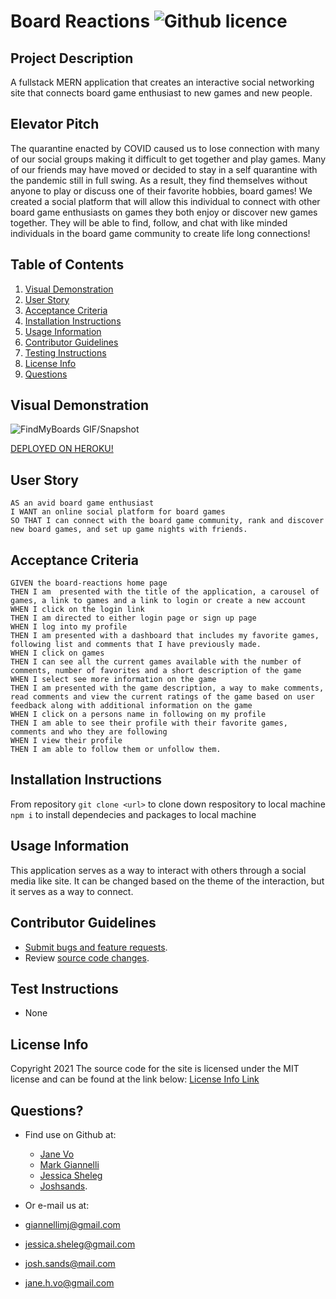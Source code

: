 # Board Reactions ![Github licence](http://img.shields.io/badge/license-MIT-blue.svg)

## Project Description

A fullstack MERN application that creates an interactive social networking site that connects board game enthusiast to new games and new people.

## Elevator Pitch

The quarantine enacted by COVID caused us to lose connection with many of our social groups making it difficult to get together and play games.
Many of our friends may have moved or decided to stay in a self quarantine with the pandemic still in full swing. As a result, they find themselves
without anyone to play or discuss one of their favorite hobbies, board games! We created a social platform that will allow this individual to connect
with other board game enthusiasts on games they both enjoy or discover new games together. They will be able to find, follow, and chat with like minded individuals 
in the board game community to create life long connections!

## Table of Contents

1. [Visual Demonstration](#visual-demonstration)
2. [User Story](#user-story)
3. [Acceptance Criteria](#acceptance-criteria)
4. [Installation Instructions](#installation-instructions)
5. [Usage Information](#usage-information)
6. [Contributor Guidelines](#contributor-guidelines)
7. [Testing Instructions](#testing-instructions)
8. [License Info](#license-info)
9. [Questions](#questions)

## Visual Demonstration

![FindMyBoards GIF/Snapshot]()

[DEPLOYED ON HEROKU!]()


## User Story

    AS an avid board game enthusiast
    I WANT an online social platform for board games
    SO THAT I can connect with the board game community, rank and discover new board games, and set up game nights with friends. 

## Acceptance Criteria


    GIVEN the board-reactions home page
    THEN I am  presented with the title of the application, a carousel of games, a link to games and a link to login or create a new account
    WHEN I click on the login link
    THEN I am directed to either login page or sign up page
    WHEN I log into my profile
    THEN I am presented with a dashboard that includes my favorite games, following list and comments that I have previously made.
    WHEN I click on games
    THEN I can see all the current games available with the number of comments, number of favorites and a short description of the game 
    WHEN I select see more information on the game
    THEN I am presented with the game description, a way to make comments, read comments and view the current ratings of the game based on user feedback along with additional information on the game
    WHEN I click on a persons name in following on my profile
    THEN I am able to see their profile with their favorite games, comments and who they are following
    WHEN I view their profile 
    THEN I am able to follow them or unfollow them.

## Installation Instructions

From repository `git clone <url>` to clone down respository to local machine
`npm i` to install dependecies and packages to local machine


## Usage Information

This application serves as a way to interact with others through a social media like site. It can be changed based on the theme of the interaction, but it serves as a way to connect. 

## Contributor Guidelines

* [Submit bugs and feature requests](https://github.com/JSheleg/board-reactions/issues).
* Review [source code changes](https://github.com/JSheleg/board-reactions/pulls).

## Test Instructions

* None

## License Info

Copyright 2021
The source code for the site is licensed under the MIT license and can be found at the link below:
[License Info Link](https://opensource.org/licenses/MIT)
      

## Questions?

* Find use on Github at:
    * [Jane Vo](https://github.com/janekv20)
    * [Mark Giannelli](https://github.com/mjgiannelli)
    * [Jessica Sheleg](https://github.com/JSheleg)
    * [Joshsands](http://github.com/Joshsands).

* Or e-mail us at:

* giannellimj@gmail.com
* jessica.sheleg@gmail.com
* josh.sands@mail.com
* jane.h.vo@gmail.com






